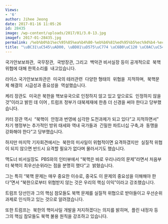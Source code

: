 ```yaml
---
Views:
- '6'
author: Jihee Jeong
date: 2017-01-16 11:05:26
id: 28435
image: /wp-content/uploads/2017/01/3.0-13.jpg
imagef: 2017-01-28435.jpg
permalink: /%eb%b0%b1%ec%95%85%ea%b4%80-%eb%b6%81%ed%95%b5%ec%9d%b4-%ec%9a%b0%ec%84%a0-%ec%82%ac%ec%95%88-%ea%b0%95%ec%a1%b0/
title: "\uBC31\uC545\uAD00, \uBD81\uD575\uC774 \uC6B0\uC120 \uC0AC\uC548 \uAC15\uC870"
---
```


국가안보보좌관,  국무장관,  국방장관, 그리고  백악관 비서실장 등이 공개적으로  북핵 위협에 대해 한목소리를  내고있습니다.

라이스 국가안보보좌관은  미국의 테러관련  다양한 형태의  위협을  지적하며,  북핵문제 해결의  시급성과 중요성을  역설했습니다.

케리 장관도  미국은 북한을 핵보유국으로 인정하지 않고 있고 앞으로도  인정하지 않을 것&#8221;이라고 밝힌 데 이어 , 트럼프 정부가 대북제재에 한층 더 신경을 써야 한다고 당부했습니다.

카터 장관 역시  &#8220;북핵이  안정과 번영에 심각한 도전과제가 되고 있다&#8221;고 지적하면서&#8221; 차기 행정부는 추가적인 방위 태세와 역내 국가들과  긴밀한 파트너십 구축,과  동맹을 강화해야 한다&#8221;고 당부했습니다.

하지만 마지막 기자회견에서는  북한의 미사일이 위협적이면 요격하갰지만  실질적 위협이 되지 않으면 반드시 요격할 필요가 없다며 물러서기도 했습니다.

맥도너 비서실장도  PBS와의 인터뷰에서 &#8220;북핵은 바로 우리나라의 문제&#8221;라면서 처음부터 북핵이 최우선순위라는 점을 분명히 했다&#8221;고  밝혔습니다.

그는 특히 &#8220;북핵 문제는 매우 중요한 이슈로, 중국도 이 문제의 중요성을 이해해야 한다&#8221;면서 &#8220;북한으로부터 위협받지 않는 것은 우리의 핵심 이익&#8221;이라고 강조했습니다.

트럼프 당선인과 그의 핵심 참모들도 북핵 문제를 실질적 위협으로 받아들이고 우선순위 과제로 인식하고 있는 것으로 알려졌습니다.

또한 트럼프는  북한의 핵미사일 개발을 저지하겠다는 의지를 밝히며,  플린 내정자 등 그의 핵심 참모들도 북핵 불용 원칙을 강조하고 있습니다.

&nbsp;

&nbsp;

&nbsp;

&nbsp;